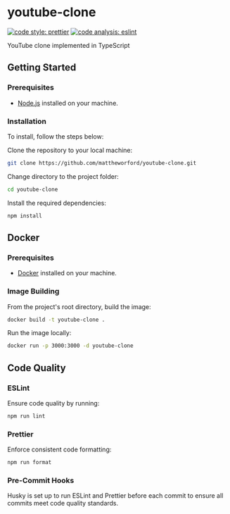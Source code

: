 # youtube-clone

[![code style: prettier](https://img.shields.io/badge/code_style-prettier-ff69b4.svg?style=flat-square)](https://github.com/prettier/prettier) [![code analysis: eslint](https://img.shields.io/badge/code_analysis-eslint-154564.svg?style=flat-square)](https://github.com/prettier/prettier)

YouTube clone implemented in TypeScript

## Getting Started

### Prerequisites

- [Node.js](https://nodejs.org/en/download/current) installed on your machine.

### Installation

To install, follow the steps below:

Clone the repository to your local machine:

```bash
git clone https://github.com/mattheworford/youtube-clone.git
```

Change directory to the project folder:

```bash
cd youtube-clone
```

Install the required dependencies:

```bash
npm install
```

## Docker

### Prerequisites

- [Docker](https://www.docker.com/) installed on your machine.

### Image Building

From the project's root directory, build the image:

```bash
docker build -t youtube-clone .
```

Run the image locally:

```bash
docker run -p 3000:3000 -d youtube-clone
```

## Code Quality

### ESLint

Ensure code quality by running:

```bash
npm run lint
```

### Prettier

Enforce consistent code formatting:

```bash
npm run format
```

### Pre-Commit Hooks

Husky is set up to run ESLint and Prettier before each commit to ensure all commits meet code quality standards.

